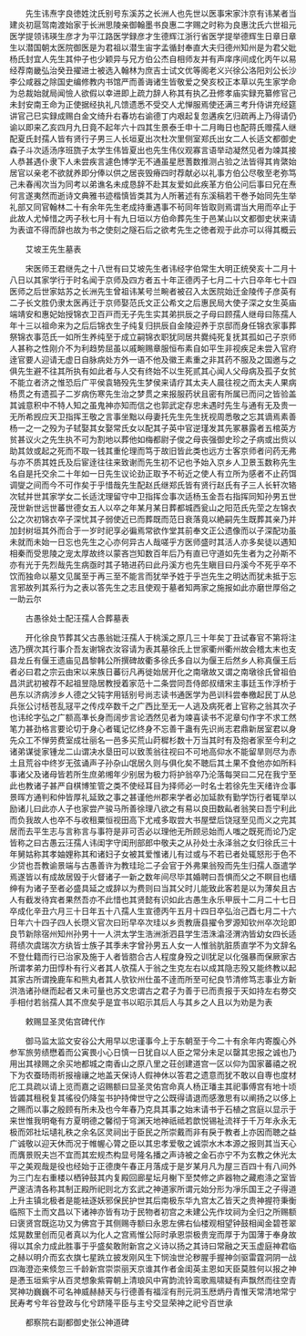 <!-- { "loadSidebar": true } -->
　　先生讳焘字良徳姓沈氏别号东溪苏之长洲人也先世以医事宋家汴京有讳某者当建炎初扈驾南渡始家于长洲思陵亲御翰墨书良惠二字赐之时称为良惠沈氏六世祖元医学提领讳瑛生彦才为平江路医学録彦才生德辉江浙行省医学提举德辉生日章日章生以潜国朝太医院御医是为君祖以潜生宙字孟循封奉直大夫归德州知州是为君父妣杨氏封宜人先生其仲子也少颖异与兄方伯公杰自相师友并有声庠序间成化丙午以易经荐南畿弘治癸丑擢进士被选入翰林为庶吉士试文优等阁老义兴徐公洛阳刘公长沙李公咸器之除国史编修教内书馆严而善诲诸生皆敬爱之癸亥校正本草以先生家学命为总裁始就局闻憸人欲假以幸进即上疏力辞人称其有执乙丑修孝庙实録充纂修官己未封安南王命为正使据经执礼凡馈遗悉不受交人尤惮服焉使还满三考升侍讲充经筵讲官己巳实録成赐白金文绮升右春坊右谕德丁内艰起复忽遘疾乞归疏再上乃得请仍谕以即来乙亥四月九日竟不起年六十四其生景泰壬申十二月晦日也配蒋氏赠孺人继配夏氏封孺人皆有贤行子男三人长垣夏出次杜次里侧室郑氏出女二人长适文都御史森子斗次适汤序班旒子太学生伟皆夏出也先生伟仪观寡言语举动凝然见者为竦其接人恭甚遇仆隶下人未尝疾言遽色博学无不通虽星厯蓍数推测占验之法皆得其肯綮始居官以亲老不欲就养即分俸以供之居丧毁瘠四时荐献必以礼事方伯公尽敬至老弥笃己未春闱次当为同考以弟谯名未成恳辞不赴其友爱如此疾革方伯公问后事曰兄在焘何言遂夷然而逝诗文典雅书迹楷慎皆类其为人所著述有东溪稿若干巻予始同先生举礼部又同官翰林二十有余年先生老成持重遇事不茍同年皆取则焉谓当大用而卒止于此故人尤悼惜之丙子秋七月十有九日垣以方伯命葬先生于邑某山以文都御史状来请为表谊不得而辞也故为书之使刻之隧石后之欲考先生之徳者观于此亦可以得其概云

　　艾坡王先生墓表

　　宋医师王君继先之十八世有曰艾坡先生者讳经字伯常生大明正统癸亥十二月十八日以其家学行于时名闻于京师及四方者五十年正德丙子七月二十六日卒年七十四医师之后世家姑苏之长洲先生曾祖讳某号兰畹者被召入太医院始迁金陵传子彦英有二子长文胜仍隶太医再迁于京师娶范氏文正公希文之后惠民局大使子深之女生英庙端靖安和惠妃始授锦衣卫百戸而无子先生实其弟拱辰之子母曰顾孺人继母曰陈孺人年十三以祖命来为之后后锦衣生子纯复归拱辰自金陵迎养于京邸而身任锦衣家事葬祭锦衣事范氏一如所生养纯至于成立嗣锦衣职犹同居共爨纯死复抚其孤如己子京师人甚称之性刚介不为利趋势屈虽以戚畹赐章服恒布素自如平生非视疾足未尝入官府逹官要人迎请无虚日自脉病处方外一语不他及徽王素重之非其药不服及之国邀与之俱先生避不往其所执有如此者与人交有终始不以生死贰其心闻人父母病及孤子女贫不能立者济之惟恐后广平侯袁辂殁先生梦侯来请疗其太夫人晨往视之而太夫人果病杨贯之有遗孤子二岁病伤寒先生治之梦贯之来报服药状且密有所属已而问之皆验盖其诚意积中不特人知之虽鬼神亦知而信之也郭武定存忠未遇时先生与通有无及贵一无所希觊应天卫指挥王敬之言事坐黜以母妻托先生先生抚视周悉敬之忘其谪焉素善杨一之一之殁为子轼娶其女娶常氏女以配其子英中官逆瑾发其先冢暴露者五棺英方贫甚议火之先生执不可为割地以葬他如梅都尉子俊之母丧强御史珍之子病或出赀以助其敛或起之死而不取一钱其重伦理而笃于故旧皆此类也远方士客京师者问药无弗与亦不质其姓氏及后宦逹往往来致谢而先生初不记也予始入京乡人卫景玉数称先生名自是托交余二十年如一日先生议论劲正取予不茍近之使人有立所为感者不止药饵调燮之间而今不可作矣于乎惜哉先生配赵氏继郑氏皆有贤行赵氏有子三人长轩次辂次轼并世其家学女二长适沈理留守中卫指挥佥事次适杨玉金吾右指挥同知孙男五世茂世新世远世蕃世德女五人以卒之年某月某日葬都城西瓮山之阳范氏先茔之左锦衣公之次初锦衣卒子深忧其子弱使近已而葬既而范日衰落竟以絶嗣先生既葬其亲乃并加封树垣其外而合于一岁时祀享必徧焉常欲作堂其前奉文正公遗像而以子深配功虽未就而未始一日忘也先生之心亦何异古人哉嗟乎方医师盛时其活人亦多矣徒以遇知相秦而受思陵之宠太厚故终以蒙吝岂知数百年后乃有直已守道如先生者为之孙斯不亦有光于先烈哉先生病亟时其子辂进药曰此丹溪方也先生瞋目曰丹溪今不死乎卒不饮而独命以墓文见属至于再三至不能言而犹举予姓于乎岂先生之明达而犹未抵于忘言邪故列其系行为之表以答先生之志且使观于墓者知两家之施报如此亦磨世厚俗之一助云尔

　　古愚徐处士配汪孺人合葬墓表

　　开化徐良节葬其父古愚翁妣汪孺人于桃溪之原几三十年矣丁丑试春官不第将注选乃撰次其行事介吾友谢锦衣汝容请为表其墓徐氏上世家衢州衢州故会稽太末也支县龙丘有偃王遗庙见昌黎韩公所撰碑故衢多徐氏多自以为偃王后然乡人称真偃王后者必曰君之宗云由宋以来族日蕃衍凡再徙始居开化之南墩故又谓之南墩徐氏曾祖伯昌洪武初被荐不起祖昱隐居教授着家范十二条尝同吾侍郎叔缙宋主事廷玉作浮桥于邑东以济病涉乡人德之父钝字用铦别号尚志读书通医学为邑训科尝奉檄起民丁从总兵张公讨栝苍乱冦平之传戍卒数千之广西比至无一人逃及病死者上官称之翁其次子也讳纶字弘之广额高凖长身而阔步言论洒然见者为竦喜读书不泥章句作字不求工然笔力甚劲格言要论切于身心者辄记忆终身不忘善干蛊有先识尚志君鼎新居室君以身先众工不惮劳费室成壮丽名一邑多买荒山莳穉杉数十万当其时有及抱者家至今利之诸弟谋徙家锺龙二山谓决水垦田可以致羡翁往视曰不可地高仰水不能留旱则尽为赤土且荒谷中终岁无弦诵声子孙杂山氓居久则与俱化矣不聴后其土果不食他亦如所料事诸父及诸母皆若所生庶弟缃年少别居为极力将护翁卒乃沦落每哭曰二兄在我宁至此也教诸子甚严自棋博笙管之类不使经耳目为择师必一时名士若徐先生天绪许佥事景晖方通判和仲皆厚礼延致之事之甚谨他州郡来学者必加延款有勤学饬行者辄举以励诸儿曰此亦人子也家尝产骏马所善徐理八欲之有易以良田数畆者翁笑曰吾宁利此而负我故人也卒不与收租粟恒视田高下尤戒多取尝大书屋壁后饶冦至见而义之完其居而去平生志与言称言与事符是非可否必以理他无所顾忌始而人嗤之既死而论乃定皆称之曰古愚云汪孺人讳闺字守闺刑部郎中敬夫之从孙处士永泽翁之女归徐氏三十年舅姑称其孝妯娌称其和诸妇子女被其爱惟诸儿有过或与不若已者处辄怒形于色不少贷也吾教谕景端与古愚善许为教珪玱二子会官于外弗果翁殁而先生归孺人亟遣学焉遂皆以有成故居毁于火督诸子一新之数年间尽毕其婚聘曰吾惧而父之不瞑目也缙绅有为诸子至者必盛具延之或辞以为费则曰当其父时儿能致此客若是以为薄矣且古人有截发待宾者果然吾亦不此惜也其贤懿有识如此古愚生永乐甲辰十二月二十七日卒成化辛丑六月三十日年五十八孺人生宣德丙午五月十四日卒弘治己酉七月二十六日年六十四子四人长瓒义官次曰珩早卒次珪以乡贡教唐县擢令罗源知钦州卒次玱即良节新除宿州知州孙男十一人洪太学生浩洲浙泗县学生浯洙潝泾渭汭皆幼女四长适蒋绩次虞瑞次方纨皆士族子其季未字曾孙男五人女一人惟翁肮脏质直学不为文辞名不登仕籍而行已治家及施于人者皆脗合古人程度身殁之训犹足以化强暴而保厥家古所谓孝弟力田惇朴有行义者其人欤孺人于翁之生克左右以成其隐志殁又能终教以起其家古所谓挽鹿车和熊丸者其人欤钦州仕虽不逹而所至可纪良节清修笃志事业方新洪浩诸孙继而起者又未可量也苏文忠谓古之君子为善于已而责报于天如持左右劵交手相付若翁孺人其不庶矣乎是宜书以昭示其后人与其乡之人且以为劝是为表

　　敕赐显圣灵佑宫碑代作

　　御马监太监文安谷公大用早以忠谨事今上于东朝至于今二十有余年内寄腹心外参军旅劳绩懋着而公寅畏小心日慎一日犹自以人臣之常分未足以罄其忠报之诚也乃用出其禄赐之余买地都城之南香山之原八里之荘创建道宫一区以仰为国家蕃禧之祝下为农蚕旸雨祈报禬禳之地盖天保诗人假神休以答君之遗意而犹不敢以自専也度材庀工具疏以请上览而嘉之诏赐额曰显圣灵佑宫命真人杨正璠主其祀事傅宫有地十顷皆蠲其租税复其徭役仍降玺书护持俾世守之公既得请退而感激思有以阐扬之以侈上之赐而以事之殷顾有所未及也今年春乃克具其事之始末请书于石植之宫庭以显示于来世惟我明奄有方夏明德之馨彻于穹渊天地神祇祗若歆悦锡祉流祥于千万年永永无极而郊社坛壝礼秩之余名区灵祠出于臣民之所崇戴而非有戾于教者上亦因而聴之益广诚敬以迎天休而况于帷幄心膂之臣以其忠孝爱敬之诚崇水木本源之报则其当天心而膺景贶夫岂不宜而其宏规杰构显号隆名播之声诗被之金石亦宁不为玄教之休光太平之美观哉是役也经始于正德庚午春正月落成于是岁某月凡为屋三百四十有八间外为三门左右重楼以栖钟鼓其内复殿回廊星坛月榭下至焚修之庐器物之藏庖涤之室皆严邃洁清各称其制正殿所祀则北方玄武之神道家所谓元始分形为凈乐国王之子得道上升主镇北极者是能袪逐妖邪保民护世其后南极东华九宫太乙皆天之贵神握符秉衡临照下土而文昌以下诸神亦皆有功于民物者初宫之未建公先作坟祠为全归之所赐额曰褒贤宫既迄功又为佛宫于其侧赐寺额曰永恩左佛右仙楼观相望钟鼓相闻金碧苍翠炫晃数里创而见者真以为化人之宫焉惟公际时承恩崇极贵宠而厚于为国薄于奉身故得以其余力成此胜事于乎盛矣敢附新宫之义诗以扬之其诗曰常融之天玉虚庭神君临之赫以明介而玄衣旗七星跣立披发刚风生下悯浊世沦秽腥手握神剑驱雷霆洞阴一战四海澄迩来倐忽三千龄新宫崇崇丽天京谁其作者金闺英主恩如天臣莫胜何以报之神是慿玉垣紫宇从百灵想象紫霄朝上清琅风中宵韵流铃鸾歌鳯啸疑有声飘然而往空青冥神功巍巍不可名神威赫赫天与行德善有福淫有刑元洞玉厯炳丹青惟天常清地常宁民寿考兮年谷登政与化兮跻隆平臣与主兮交显荣神之祀兮百世承

　　都察院右副都御史张公神道碑

